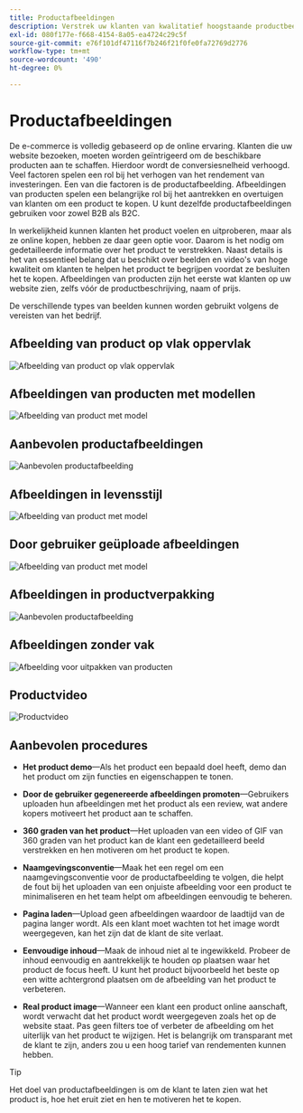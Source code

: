 ```yaml
---
title: Productafbeeldingen
description: Verstrek uw klanten van kwalitatief hoogstaande productbeelden en video's om gesprekstarieven te verhogen.
exl-id: 080f177e-f668-4154-8a05-ea4724c29c5f
source-git-commit: e76f101df47116f7b246f21f0fe0fa72769d2776
workflow-type: tm+mt
source-wordcount: '490'
ht-degree: 0%

---
```


# Productafbeeldingen

De e-commerce is volledig gebaseerd op de online ervaring. Klanten die uw website bezoeken, moeten worden geïntrigeerd om de beschikbare producten aan te schaffen. Hierdoor wordt de conversiesnelheid verhoogd. Veel factoren spelen een rol bij het verhogen van het rendement van investeringen. Een van die factoren is de productafbeelding. Afbeeldingen van producten spelen een belangrijke rol bij het aantrekken en overtuigen van klanten om een product te kopen. U kunt dezelfde productafbeeldingen gebruiken voor zowel B2B als B2C.

In werkelijkheid kunnen klanten het product voelen en uitproberen, maar als ze online kopen, hebben ze daar geen optie voor. Daarom is het nodig om gedetailleerde informatie over het product te verstrekken. Naast details is het van essentieel belang dat u beschikt over beelden en video&#39;s van hoge kwaliteit om klanten te helpen het product te begrijpen voordat ze besluiten het te kopen. Afbeeldingen van producten zijn het eerste wat klanten op uw website zien, zelfs vóór de productbeschrijving, naam of prijs.

De verschillende types van beelden kunnen worden gebruikt volgens de vereisten van het bedrijf.

## Afbeelding van product op vlak oppervlak

![Afbeelding van product op vlak oppervlak](../../assets/playbooks/product-image-flat.png)

## Afbeeldingen van producten met modellen

![Afbeelding van product met model](../../assets/playbooks/product-image-model.png)

## Aanbevolen productafbeeldingen

![Aanbevolen productafbeelding](../../assets/playbooks/product-image-feature.png)

## Afbeeldingen in levensstijl

![Afbeelding van product met model](../../assets/playbooks/product-image-lifestyle.png)

## Door gebruiker geüploade afbeeldingen

![Afbeelding van product met model](../../assets/playbooks/product-image-user-upload.png)

## Afbeeldingen in productverpakking

![Aanbevolen productafbeelding](../../assets/playbooks/product-image-packaging.png)

## Afbeeldingen zonder vak

![Afbeelding voor uitpakken van producten](../../assets/playbooks/product-image-unboxing.png)

## Productvideo

![Productvideo](../../assets/playbooks/product-video.png)

## Aanbevolen procedures

- **Het product demo**—Als het product een bepaald doel heeft, demo dan het product om zijn functies en eigenschappen te tonen.

- **Door de gebruiker gegenereerde afbeeldingen promoten**—Gebruikers uploaden hun afbeeldingen met het product als een review, wat andere kopers motiveert het product aan te schaffen.

- **360 graden van het product**—Het uploaden van een video of GIF van 360 graden van het product kan de klant een gedetailleerd beeld verstrekken en hen motiveren om het product te kopen.

- **Naamgevingsconventie**—Maak het een regel om een naamgevingsconventie voor de productafbeelding te volgen, die helpt de fout bij het uploaden van een onjuiste afbeelding voor een product te minimaliseren en het team helpt om afbeeldingen eenvoudig te beheren.

- **Pagina laden**—Upload geen afbeeldingen waardoor de laadtijd van de pagina langer wordt. Als een klant moet wachten tot het image wordt weergegeven, kan het zijn dat de klant de site verlaat.

- **Eenvoudige inhoud**—Maak de inhoud niet al te ingewikkeld. Probeer de inhoud eenvoudig en aantrekkelijk te houden op plaatsen waar het product de focus heeft. U kunt het product bijvoorbeeld het beste op een witte achtergrond plaatsen om de afbeelding van het product te verbeteren.

- **Real product image**—Wanneer een klant een product online aanschaft, wordt verwacht dat het product wordt weergegeven zoals het op de website staat. Pas geen filters toe of verbeter de afbeelding om het uiterlijk van het product te wijzigen. Het is belangrijk om transparant met de klant te zijn, anders zou u een hoog tarief van rendementen kunnen hebben.

>[!TIP]
>
>Het doel van productafbeeldingen is om de klant te laten zien wat het product is, hoe het eruit ziet en hen te motiveren het te kopen.
